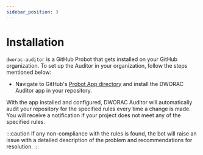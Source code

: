 ```yaml
---
sidebar_position: 3
--- 
```


# Installation

`dworac-auditor` is a GitHub Probot that gets installed on your GitHub organization. To set up the Auditor in your organization, follow the steps mentioned below:

- Navigate to GitHub's [Probot App directory](https://github.com/apps/probot) and install the DWORAC Auditor app in your repository.

With the app installed and configured, DWORAC Auditor will automatically audit your repository for the specified rules every time a change is made. You will receive a notification if your project does not meet any of the specified rules.

:::caution
If any non-compliance with the rules is found, the bot will raise an issue with a detailed description of the problem and recommendations for resolution.
:::
